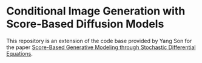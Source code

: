 # Conditional Image Generation with Score-Based Diffusion Models

This repository is an extension of the code base provided by Yang Son for the paper [Score-Based Generative Modeling through Stochastic Differential Equations](https://openreview.net/forum?id=PxTIG12RRHS).

